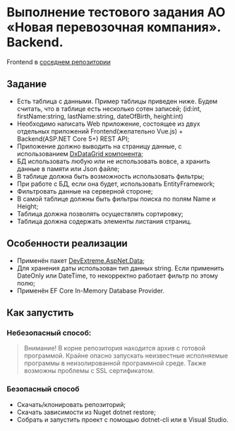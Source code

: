 # Выполнение тестового задания АО «Новая перевозочная компания». Backend.
Frontend в [соседнем репозитории](https://github.com/Trosh-A/npk.front)
## Задание
- Есть таблица с данными. Пример таблицы приведен ниже. Будем считать, что в таблице есть несколько сотен записей; (id:int, firstName:string, lastName:string, dateOfBirth, height:int)
- Необходимо написать Web приложение, состоящее из двух отдельных приложений Frontend(желательно Vue.js) + Backend(ASP.NET Core 5+) REST API;
- Приложение должно выводить на страницу данные, с использованием [DxDataGrid компонента](https://js.devexpress.com/Documentation/ApiReference/UI_Components/dxDataGrid/);
- БД использовать любую или не использовать вовсе, а хранить данные в памяти или Json файле;
- В таблице должна быть возможность использовать фильтры;
- При работе с БД, если она будет, использовать EntityFramework;
- Фильтровать данные на серверной стороне;
- В самой таблице должны быть фильтры поиска по полям Name и Height;
- Таблица должна позволять осуществлять сортировку;
- Таблица должна содержать элементы листания страниц.
## Особенности реализации
- Применён пакет [DevExtreme.AspNet.Data](https://www.nuget.org/packages/DevExtreme.AspNet.Data/);
- Для хранения даты использован тип данных string. Если применить DateOnly или DateTime, то некорректно работает фильтр по этому полю;
- Применён EF Core In-Memory Database Provider.
## Как запустить
### Небезопасный способ: 
> Внимание! В корне репозитория находится архив с готовой программой. Крайне опасно запускать неизвестные исполняемые программы в неизолированной программной среде. Также возможны проблемы с SSL сертификатом.
### Безопасный способ
- Скачать/клонировать репозиторий;
- Скачать зависимости из Nuget dotnet restore;
- Собрать и запустить проект с помощью dotnet-cli или в Visual Studio.
